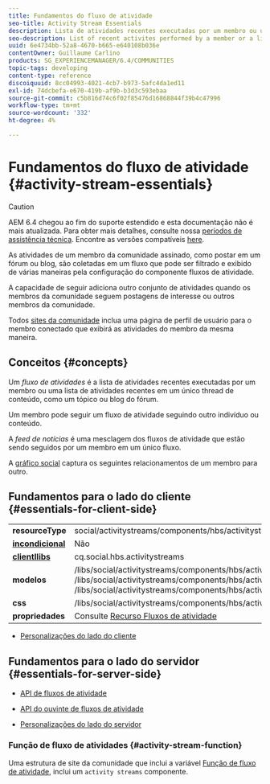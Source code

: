 ```yaml
---
title: Fundamentos do fluxo de atividade
seo-title: Activity Stream Essentials
description: Lista de atividades recentes executadas por um membro ou uma lista de atividades recentes em um único thread de conteúdo
seo-description: List of recent activites performed by a member or a list of recent activities on a single thread of content
uuid: 6e4734bb-52a8-4670-b665-e640108b036e
contentOwner: Guillaume Carlino
products: SG_EXPERIENCEMANAGER/6.4/COMMUNITIES
topic-tags: developing
content-type: reference
discoiquuid: 8cc04993-4021-4cb7-b973-5afc4da1ed11
exl-id: 74dcbefa-e670-419b-af9b-b3d3c593ebaa
source-git-commit: c5b816d74c6f02f85476d16868844f39b4c47996
workflow-type: tm+mt
source-wordcount: '332'
ht-degree: 4%

---
```


# Fundamentos do fluxo de atividade {#activity-stream-essentials}

>[!CAUTION]
>
>AEM 6.4 chegou ao fim do suporte estendido e esta documentação não é mais atualizada. Para obter mais detalhes, consulte nossa [períodos de assistência técnica](https://helpx.adobe.com/br/support/programs/eol-matrix.html). Encontre as versões compatíveis [here](https://experienceleague.adobe.com/docs/).

As atividades de um membro da comunidade assinado, como postar em um fórum ou blog, são coletadas em um fluxo que pode ser filtrado e exibido de várias maneiras pela configuração do componente fluxos de atividade.

A capacidade de seguir adiciona outro conjunto de atividades quando os membros da comunidade seguem postagens de interesse ou outros membros da comunidade.

Todos [sites da comunidade](overview.md#communitiessites) inclua uma página de perfil de usuário para o membro conectado que exibirá as atividades do membro da mesma maneira.

## Conceitos  {#concepts}

Um *fluxo de atividades* é a lista de atividades recentes executadas por um membro ou uma lista de atividades recentes em um único thread de conteúdo, como um tópico ou blog do fórum.

Um membro pode seguir um fluxo de atividade seguindo outro indivíduo ou conteúdo.

A *feed de notícias* é uma mesclagem dos fluxos de atividade que estão sendo seguidos por um membro em um único fluxo.

A [gráfico social](essentials-socialgraph.md) captura os seguintes relacionamentos de um membro para outro.

## Fundamentos para o lado do cliente {#essentials-for-client-side}

<table> 
 <tbody>
  <tr>
   <td> <strong>resourceType</strong></td> 
   <td>social/activitystreams/components/hbs/activitystreams</td> 
  </tr>
  <tr>
   <td> <a href="scf.md#add-or-include-a-communities-component"><strong>incondicional</strong></a></td> 
   <td>Não</td> 
  </tr>
  <tr>
   <td> <a href="clientlibs.md"><strong>clientllibs</strong></a></td> 
   <td>cq.social.hbs.activitystreams</td> 
  </tr>
  <tr>
   <td> <strong>modelos</strong></td> 
   <td> /libs/social/activitystreams/components/hbs/activitystreams/activitystreams.hbs<br /> /libs/social/activitystreams/components/hbs/activitystreams/activity/activity-title.hbs<br /> /libs/social/activitystreams/components/hbs/activitystreams/activity/activity.hbs</td> 
  </tr>
  <tr>
   <td> <strong>css</strong></td> 
   <td> /libs/social/activitystreams/components/hbs/activitystreams/clientlibs/activitystreams.css</td> 
  </tr>
  <tr>
   <td><strong> propriedades</strong></td> 
   <td>Consulte <a href="activities.md">Recurso Fluxos de atividade</a></td> 
  </tr>
 </tbody>
</table>

* [Personalizações do lado do cliente](client-customize.md)

## Fundamentos para o lado do servidor {#essentials-for-server-side}

* [API de fluxos de atividade](https://helpx.adobe.com/experience-manager/6-4/sites/developing/using/reference-materials/javadoc/com/adobe/cq/social/activitystreams/api/package-frame.html)

* [API do ouvinte de fluxos de atividade](https://helpx.adobe.com/experience-manager/6-4/sites/developing/using/reference-materials/javadoc/com/adobe/cq/social/activitystreams/listener/api/package-frame.html)

* [Personalizações do lado do servidor](server-customize.md)

### Função de fluxo de atividades {#activity-stream-function}

Uma estrutura de site da comunidade que inclui a variável [Função de fluxo de atividade](functions.md#activity-stream-function), inclui um `activity streams` componente.
